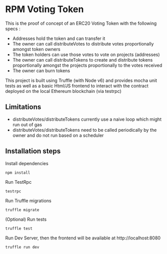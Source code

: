 # RPM Voting Token


This is the  proof of concept of an ERC20 Voting Token with the following specs :
* Addresses hold the token and can transfer it 
* The owner can call distributeVotes to distribute votes proportionally amongst token owners
* The token holders can use those votes to vote on projects (addresses)
* The owner can call distributeTokens to create and distribute tokens proportionally amongst the projects proportionally to the votes received
* The owner can burn tokens

This project is built using Truffle (with Node v6) and provides mocha unit tests as well as a basic Html/JS frontend to interact with the contract deployed on the local Ethereum blockchain (via testrpc)

## Limitations
* distributeVotes/distributeTokens currently use a naive loop which might run out of gas
* distributeVotes/distributeTokens need to be called periodically by the owner and do not run based on a scheduler

## Installation steps
Install dependencies 
```` 
npm install
````
Run TestRpc
```` 
testrpc
````
Run Truffle migrations
```` 
truffle migrate
````
(Optional) Run tests
```` 
truffle test
````
Run Dev Server, then the frontend will be available at http://localhost:8080
```` 
truffle run dev
````
